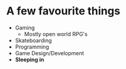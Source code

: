 # A few favourite things
* Gaming
  * Mostly open world RPG's
* Skateboarding
* Programming
* Game Design/Development
*  **Sleeping in**
